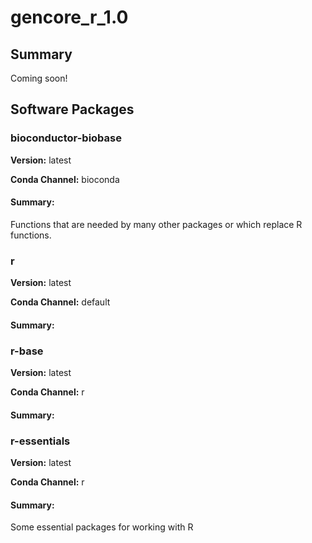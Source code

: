 # gencore_r_1.0
## Summary

Coming soon!

## Software Packages

### bioconductor-biobase
**Version:** latest

**Conda Channel:** bioconda

#### Summary:
Functions that are needed by many other packages or which replace R functions.



### r
**Version:** latest

**Conda Channel:** default

#### Summary:




### r-base
**Version:** latest

**Conda Channel:** r

#### Summary:




### r-essentials
**Version:** latest

**Conda Channel:** r

#### Summary:
Some essential packages for working with R



